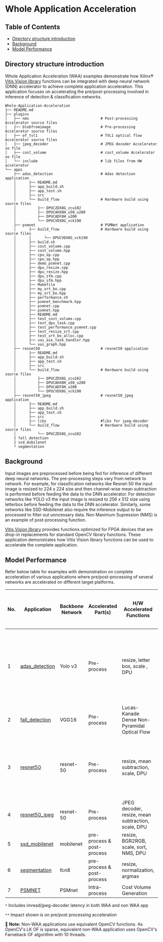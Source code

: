 # Whole Application Acceleration

## Table of Contents
- [Directory structure introduction](#Directory-structure-introduction)
- [Background](#Background)
- [Model Performance](#Model-Performance)

## Directory structure introduction

Whole Application Acceleration (WAA) examples demonstrate how Xilinx® [Vitis Vision library](https://github.com/Xilinx/Vitis_Libraries/tree/master/vision) functions can be integrated with deep neural network (DNN) accelerator to achieve complete application acceleration. This application focuses on accelerating the pre/post-processing involved in inference of detection & classification networks.


```
Whole-Application-Acceleration
├── README.md
├── plugins
│   ├── nms                                 # Post-processing Accelerator source files
│   ├── blobfromimage                       # Pre-processing Accelerator source files
│   ├── of_tvl1                             # TVL1 optical flow Accelerator source files
│   ├── jpeg_decoder                        # JPEG decoder Accelerator xo file
│   ├── cost_volume                         # cost_volume Accelerator xo file
│   └── include                             # lib files from HW accelerator
└── apps
    ├── adas_detection                      # Adas detection application
    │      ├── README.md
    │      ├── app_build.sh
    │      ├── app_test.sh
    │      ├── src
    │      └── build_flow                   # Hardware build using source files
    │          ├── DPUCZDX8G_zcu102
    │          ├── DPUCAHX8H_u50_u280
    │          ├── DPUCADF8H_u200
    │          └── DPUCVDX8G_vck190
    ├── psmnet                              # PSMNet application
    │      ├── build_flow                   # Hardware build using source files
    │      │      └── DPUCVDX8G_vck190
    │      ├── build.sh
    │      ├── cost_volume.cpp
    │      ├── cost_volume.hpp
    │      ├── cpu_op.cpp
    │      ├── cpu_op.hpp
    │      ├── demo_psmnet.cpp
    │      ├── dpu_resize.cpp
    │      ├── dpu_resize.hpp
    │      ├── dpu_sfm.cpp
    │      ├── dpu_sfm.hpp
    │      ├── Makefile
    │      ├── my_xrt_bo.cpp
    │      ├── my_xrt_bo.hpp
    │      ├── performance.sh
    │      ├── psmnet_benchmark.hpp
    │      ├── psmnet.cpp
    │      ├── psmnet.hpp
    │      ├── README.md
    │      ├── test_cost_volume.cpp
    │      ├── test_dpu_task.cpp
    │      ├── test_performance_psmnet.cpp
    │      ├── test_resize_xrt.cpp
    │      ├── test_xrt_bo_alloc.cpp
    │      ├── vai_aie_task_handler.hpp
    │      └── vai_graph.hpp
    ├── resnet50                            # resnet50 application
    │      ├── README.md
    │      ├── app_build.sh
    │      ├── app_test.sh
    │      ├── src
    │      └── build_flow                   # Hardware build using source files
    │          ├── DPUCZDX8G_zcu102
    │          ├── DPUCAHX8H_u50_u280
    │          ├── DPUCADF8H_u200
    │          └── DPUCVDX8G_vck190
    ├── resnet50_jpeg                       # resnet50_jpeg application
    │      ├── README.md
    │      ├── app_build.sh
    │      ├── app_test.sh
    │      ├── src
    │      ├── libs                         #libs for jpeg-decoder
    │      └── build_flow                   # Hardware build using source files
    │          └── DPUCZDX8G_zcu102
    ├ fall_detection
    ├ ssd_mobilenet
    └ segmentation
```

## Background

Input images are preprocessed  before being fed for inference of different deep neural networks. The pre-processing steps vary from network to network. For example, for classification networks like Resnet-50 the input image is resized to 224 x 224 size and then channel-wise mean subtraction is performed before feeding the data to the DNN accelerator. For detection networks like YOLO v3 the input image is resized to 256 x 512 size using letterbox before feeding the data to the DNN accelerator. Similarly, some networks like SSD-Mobilenet also require the inference output to be processed to filter out unncessary data. Non Maximum Supression (NMS) is an example of post-processing function.


[Vitis Vision library](https://github.com/Xilinx/Vitis_Libraries/tree/master/vision) provides functions optimized for FPGA devices that are drop-in replacements for standard OpenCV library functions. These application demonstrates how Vitis Vision library functions can be used to accelerate the complete application.


## Model Performance
Refer below table for examples with demonstration on complete acceleration of various applications where pre/post-processing of several networks are accelerated on different target platforms.


| No. | Application                                           | Backbone Network | Accelerated Part(s)        | H/W Accelerated Functions                     | DPU Supported (% Improvement Over Non-WAA App) |
|-----|-------------------------------------------------------|------------------|----------------------------|-----------------------------------------------|--------------------------------------------------------------------------|
| 1   | [adas_detection](./apps/adas_detection/README.md)     | Yolo v3          | Pre-process                | resize, letter box, scale , DPU               | ZCU102  (44.53%) , ALVEO-U50 (32.75%) , ALVEO-U200 (23.62%) , ALVEO-U280 (26.49%), VCK190 (368.32%)                  |
| 2   | [fall_detection](./apps/fall_detection/README.md)     | VGG16            | Pre-process                | Lucas-Kanade Dense Non-Pyramidal Optical Flow | ALVEO-U200 (27.01 %)                                                        |
| 3   | [resnet50](./apps/resnet50/README.md)                 | resnet-50        | Pre-process                | resize, mean subtraction, scale, DPU          |  ZCU102  (49.95 %) , ALVEO-U50 (24.85 %) , ALVEO-U200 (25.13 %) , ALVEO-U280 (27.22 %), VCK190 (330 %)                   |
| 4   | [resnet50_jpeg](./apps/resnet50_jpeg/README.md)                 | resnet-50        | Pre-process                | JPEG decoder, resize, mean subtraction, scale, DPU          |  ZCU102  (*109.04%)                    |
| 5   | [ssd_mobilenet](./apps/ssd_mobilenet/README.md)       | mobilenet        | pre-process & post-process | resize, BGR2RGB, scale, sort, NMS, DPU        | ALVEO-U280 (74.23 %)                                                         |
| 6   | [segmentation](./apps/segmentation/README.md)         | fcn8               | pre-process & post-process                      | resize, normalization, argmax                                         | VCK190 (59.5 %)                                                 |
| 7   | [PSMNET](./apps/psmnet/README.md)              | PSMnet           | Intra-process              | Cost Volume Generation            | VCK190 (99.46 %)                                                |


`*` Includes imread/jpeg-decoder latency in both WAA and non WAA app

`**` Impact shown is on pre/post processing acceleration

:pushpin: **Note:** Non-WAA applications use equivalent OpenCV functions. As OpenCV's LK OF is sparse, equivalent non-WAA application uses OpenCV's Farneback OF algorithm with 10 threads.
